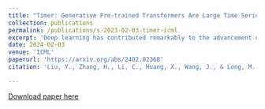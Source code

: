 ```yaml
---
title: "Timer: Generative Pre-trained Transformers Are Large Time Series Models"
collection: publications
permalink: /publications/s-2023-02-03-timer-icml
excerpt: 'Deep learning has contributed remarkably to the advancement of time series analysis. Still, deep models can encounter performance bottlenecks in real-world data-scarce scenarios, which can be concealed due to the performance saturation with small models on current benchmarks. Meanwhile, large models have demonstrated great powers in these scenarios through large-scale pre-training. Continuous progress has been achieved with the emergence of large language models, exhibiting unprecedented abilities such as few-shot generalization, scalability, and task generality, which are however absent in small deep models. To change the status quo of training scenario-specific small models from scratch, this paper aims at the early development of large time series models (LTSM). During pre-training, we curate large-scale datasets with up to 1 billion time points, unify heterogeneous time series into single-series sequence (S3) format, and develop the GPT-style architecture toward LTSMs. To meet diverse application needs, we convert forecasting, imputation, and anomaly detection of time series into a unified generative task. The outcome of this study is a Time Series Transformer (Timer), which is generative pre-trained by next token prediction and adapted to various downstream tasks with promising capabilities as an LTSM. Code and datasets are available at this [repository](https://github.com/thuml/Large-Time-Series-Model).'
date: 2024-02-03
venue: 'ICML'
paperurl: 'https://arxiv.org/abs/2402.02368'
citation: 'Liu, Y., Zhang, H., Li, C., Huang, X., Wang, J., & Long, M. (2024). Timer: Generative Pre-trained Transformers Are Large Time Series Models. ICML 2024.'

---
```



[Download paper here](https://arxiv.org/pdf/2402.02368.pdf)
